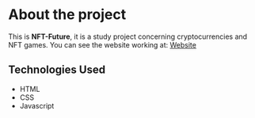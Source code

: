# About the project

This is **NFT-Future**, it is a study project concerning cryptocurrencies and NFT games. You can see the website working at: [Website](https://nft-future.netlify.app)

## Technologies Used

- HTML
- CSS
- Javascript
